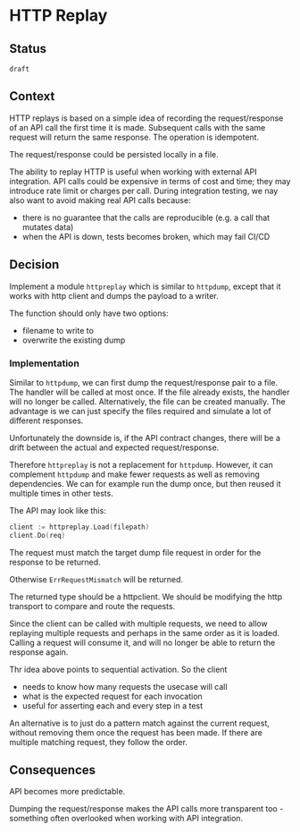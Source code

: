 # HTTP Replay

## Status

`draft`

## Context

HTTP replays is based on a simple idea of recording the request/response of an API call the first time it is made. Subsequent calls with the same request will return the same response. The operation is idempotent.

The request/response could be persisted locally in a file.

The ability to replay HTTP is useful when working with external API integration. API calls could be expensive in terms of cost and time; they may introduce rate limit or charges per call. During integration testing, we nay also want to avoid making real API calls because:

- there is no guarantee that the calls are reproducible (e.g. a call that mutates data)
- when the API is down, tests becomes broken, which may fail CI/CD



## Decision

Implement a module `httpreplay` which is similar to `httpdump`, except that it works with http client and dumps the payload to a writer.

The function should only have two options:

- filename to write to
- overwrite the existing dump

### Implementation

Similar to `httpdump`, we can first dump the request/response pair to a file. The handler will be called at most once. If the file already exists, the handler will no longer be called. Alternatively, the file can be created manually. The advantage is we can just specify the files required and simulate a lot of different responses.

Unfortunately the downside is, if the API contract changes, there will be a drift between the actual and expected request/response.

Therefore `httpreplay` is not a replacement for `httpdump`. However, it can complement `httpdump` and make fewer requests as well as removing dependencies. We can for example run the dump once, but then reused it multiple times in other tests.

The API may look like this:

```go
client := httpreplay.Load(filepath)
client.Do(req)
```

The request must match the target dump file request in order for the response to be returned.

Otherwise `ErrRequestMismatch` will be returned.

The returned type should be a httpclient. We should be modifying the http transport to compare and route the requests.

Since the client can be called with multiple requests, we need to allow replaying multiple requests and perhaps in the same order as it is loaded. Calling a request will consume it, and will no longer be able to return the response again.

Thr idea above points to sequential activation. So the client
- needs to know how many requests the usecase will call
- what is the expected request for each invocation
- useful for asserting each and every step in a test

An alternative is to just do a pattern match against the current request, without removing them once the request has been made. If there are multiple matching request, they follow the order.



## Consequences

API becomes more predictable.

Dumping the request/response makes the API calls more transparent too - something often overlooked when working with API integration. 
